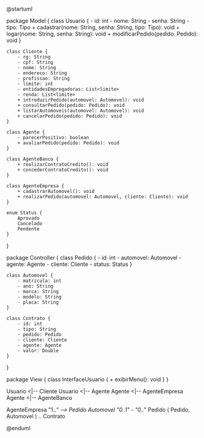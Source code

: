 @startuml

package Model {
    class Usuario {
        - id: int
        - nome: String
        - senha: String
        - tipo: Tipo
        + cadastrar(nome: String, senha: String, tipo: Tipo): void
        + logar(nome: String, senha: String): void
        + modificarPedido(pedido: Pedido): void
    }

    class Cliente {
        - rg: String
        - cpf: String
        - nome: String
        - endereco: String
        - profissao: String
        - limite: int 
        - entidadesEmpregadoras: List<limite>
        - renda: List<limite>
        + introduzirPedido(automovel: Automovel): void
        + consultarPedido(pedido: Pedido): void
        + listarAutomoveis(automovel: Automovel): void
        + cancelarPedido(pedido: Pedido): void
    }

    class Agente {
        - parecerPositivo: boolean
        + avaliarPedido(pedido: Pedido): void
    }

    class AgenteBanco {
        + realizarContratoCredito(): void
        + concederContratoCredito(): void
    }

    class AgenteEmpresa {
        + cadastrarAutomovel(): void
        + realizarPedido(automovel: Automovel, cliente: Cliente): void
    }
    
    enum Status {
        Aprovado
        Cancelado
        Pendente
    }
}

package Controller {
    class Pedido {
        - id: int
        - automovel: Automovel
        - agente: Agente
        - cliente: Cliente
        - status: Status
    }

    class Automovel {
        - matricula: int
        - ano: String
        - marca: String
        - modelo: String
        - placa: String
    }

    class Contrato {
        - id: int
        - tipo: String
        - pedido: Pedido
        - cliente: Cliente
        - agente: Agente
        - valor: Double
    }
}

package View {
    class InterfaceUsuario {
        + exibirMenu(): void
    }
}

Usuario <|-- Cliente
Usuario <|-- Agente
Agente <|-- AgenteEmpresa
Agente <|-- AgenteBanco

AgenteEmpresa "1..*" --> Pedido
Automovel "0..1" - "0..*" Pedido
( Pedido, Automovel ) .. Contrato

@enduml
